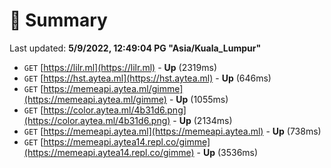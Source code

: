 # 📖 Summary
Last updated: **5/9/2022, 12:49:04 PG "Asia/Kuala_Lumpur"**

- `GET` [https://lilr.ml](https://lilr.ml) - **Up** (2319ms)
- `GET` [https://hst.aytea.ml](https://hst.aytea.ml) - **Up** (646ms)
- `GET` [https://memeapi.aytea.ml/gimme](https://memeapi.aytea.ml/gimme) - **Up** (1055ms)
- `GET` [https://color.aytea.ml/4b31d6.png](https://color.aytea.ml/4b31d6.png) - **Up** (2134ms)
- `GET` [https://memeapi.aytea.ml](https://memeapi.aytea.ml) - **Up** (738ms)
- `GET` [https://memeapi.aytea14.repl.co/gimme](https://memeapi.aytea14.repl.co/gimme) - **Up** (3536ms)
